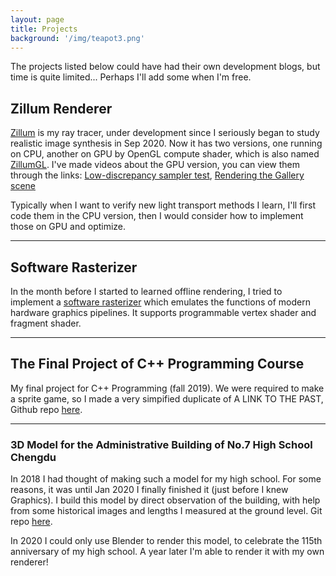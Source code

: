 ```yaml
---
layout: page
title: Projects
background: '/img/teapot3.png'
---
```


The projects listed below could have had their own development blogs, but time is quite limited... Perhaps I'll add some when I'm free.

## Zillum Renderer
[Zillum](https://github.com/HummaWhite/Zillum) is my ray tracer, under development since I seriously began to study realistic image synthesis in Sep 2020. Now it has two versions, one running on CPU, another on GPU by OpenGL compute shader, which is also named [ZillumGL](https://github.com/HummaWhite/ZillumGL).
I've made videos about the GPU version, you can view them through the links: [Low-discrepancy sampler test](https://youtu.be/pjfcD8fYfQg), [Rendering the Gallery scene](https://youtu.be/TGbwSyqxKvY)

Typically when I want to verify new light transport methods I learn, I'll first code them in the CPU version, then I would consider how to implement those on GPU and optimize.

---
## Software Rasterizer
In the month before I started to learned offline rendering, I tried to implement a [software rasterizer](https://github.com/HummaWhite/SoftRaster) which emulates the functions of modern hardware graphics pipelines. It supports programmable vertex shader and fragment shader.

---
## The Final Project of C++ Programming Course
My final project for C++ Programming (fall 2019). We were required to make a sprite game, so I made a very simpified duplicate of A LINK TO THE PAST, Github repo [here](https://github.com/HummaWhite/cpp2019).

---
### 3D Model for the Administrative Building of No.7 High School Chengdu
In 2018 I had thought of making such a model for my high school. For some reasons, it was until Jan 2020 I finally finished it (just before I knew Graphics). I build this model by direct observation of the building, with help from some historical images and lengths I measured at the ground level. Git repo [here](https://github.com/HummaWhite/3DProject).

In 2020 I could only use Blender to render this model, to celebrate the 115th anniversary of my high school. A year later I'm able to render it with my own renderer!
